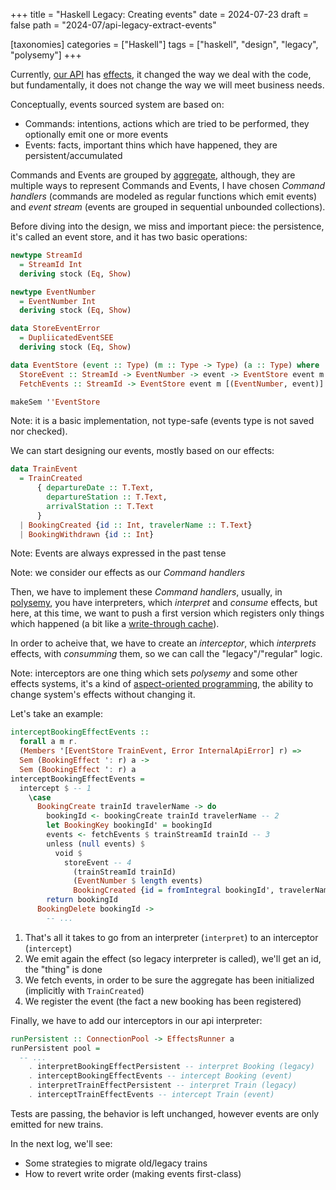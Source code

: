 +++
title = "Haskell Legacy: Creating events"
date = 2024-07-23
draft = false
path = "2024-07/api-legacy-extract-events"

[taxonomies]
categories = ["Haskell"]
tags = ["haskell", "design", "legacy", "polysemy"]
+++

Currently, [our API](@/2024-07-09_api-legacy-introduction.md) has [effects](@/2024-07-23_api-legacy-extract-effects.md),
it changed the way we deal with the code, but fundamentally, it does not change
the way we will meet business needs.

Conceptually, events sourced system are based on:

* Commands: intentions, actions which are tried to be performed, they optionally emit one or more events
* Events: facts, important thins which have happened, they are persistent/accumulated

Commands and Events are grouped by [aggregate](https://martinfowler.com/bliki/DDD_Aggregate.html),
although, they are multiple ways to represent Commands and Events, I have chosen
*Command handlers* (commands are modeled as regular functions which emit events)
and *event stream* (events are grouped in sequential unbounded collections).

Before diving into the design, we miss and important piece: the persistence,
it's called an event store, and it has two basic operations:

```haskell
newtype StreamId
  = StreamId Int
  deriving stock (Eq, Show)

newtype EventNumber
  = EventNumber Int
  deriving stock (Eq, Show)

data StoreEventError
  = DupliicatedEventSEE
  deriving stock (Eq, Show)

data EventStore (event :: Type) (m :: Type -> Type) (a :: Type) where
  StoreEvent :: StreamId -> EventNumber -> event -> EventStore event m (Either StoreEventError ())
  FetchEvents :: StreamId -> EventStore event m [(EventNumber, event)]

makeSem ''EventStore
```

Note: it is a basic implementation, not type-safe (events type is not saved
nor checked).

We can start designing our events, mostly based on our effects:

```haskell
data TrainEvent
  = TrainCreated
      { departureDate :: T.Text,
        departureStation :: T.Text,
        arrivalStation :: T.Text
      }
  | BookingCreated {id :: Int, travelerName :: T.Text}
  | BookingWithdrawn {id :: Int}
```

Note: Events are always expressed in the past tense

Note: we consider our effects as our *Command handlers*

Then, we have to implement these *Command handlers*, usually, in [polysemy](https://hackage.haskell.org/package/polysemy),
you have interpreters, which *interpret* and *consume* effects, but here,
at this time, we want to push a first version which registers only things
which happened (a bit like a [write-through cache](https://docs.aws.amazon.com/whitepapers/latest/database-caching-strategies-using-redis/caching-patterns.html#write-through)).

In order to acheive that, we have to create an *interceptor*, which
*interprets* effects, with *consumming* them, so we can call the "legacy"/"regular"
logic.

Note: interceptors are one thing which sets *polysemy* and some other effects systems,
it's a kind of [aspect-oriented programming](https://en.wikipedia.org/wiki/Aspect-oriented_programming),
the ability to change system's effects without changing it.

Let's take an example:

```haskell
interceptBookingEffectEvents ::
  forall a m r.
  (Members '[EventStore TrainEvent, Error InternalApiError] r) =>
  Sem (BookingEffect ': r) a ->
  Sem (BookingEffect ': r) a
interceptBookingEffectEvents =
  intercept $ -- 1
    \case
      BookingCreate trainId travelerName -> do
        bookingId <- bookingCreate trainId travelerName -- 2
        let BookingKey bookingId' = bookingId
        events <- fetchEvents $ trainStreamId trainId -- 3
        unless (null events) $
          void $
            storeEvent -- 4
              (trainStreamId trainId)
              (EventNumber $ length events)
              BookingCreated {id = fromIntegral bookingId', travelerName = travelerName}
        return bookingId
      BookingDelete bookingId ->
        -- ...
```

1. That's all it takes to go from an interpreter (`interpret`) to an interceptor (`intercept`)
2. We emit again the effect (so legacy interpreter is called), we'll get an id, the "thing" is done
3. We fetch events, in order to be sure the aggregate has been initialized (implicitly with `TrainCreated`)
4. We register the event (the fact a new booking has been registered)

Finally, we have to add our interceptors in our api interpreter:

```haskell
runPersistent :: ConnectionPool -> EffectsRunner a
runPersistent pool =
  -- ...
    . interpretBookingEffectPersistent -- interpret Booking (legacy)
    . interceptBookingEffectEvents -- intercept Booking (event)
    . interpretTrainEffectPersistent -- interpret Train (legacy)
    . interceptTrainEffectEvents -- intercept Train (event)
```

Tests are passing, the behavior is left unchanged, however events are only
emitted for new trains.

In the next log, we'll see:

* Some strategies to migrate old/legacy trains
* How to revert write order (making events first-class)
